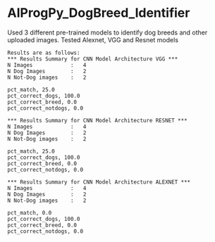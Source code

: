 # AIProgPy_DogBreed_Identifier
Used 3 different pre-trained models to identify dog breeds and other uploaded images.
Tested Alexnet, VGG and Resnet models

	Results are as follows:
	*** Results Summary for CNN Model Architecture VGG ***
	N Images            :   4
	N Dog Images        :   2
	N Not-Dog images    :   2
 
	pct_match, 25.0
	pct_correct_dogs, 100.0
	pct_correct_breed, 0.0
	pct_correct_notdogs, 0.0

	*** Results Summary for CNN Model Architecture RESNET ***
	N Images            :   4
	N Dog Images        :   2
	N Not-Dog images    :   2
 
	pct_match, 25.0
	pct_correct_dogs, 100.0
	pct_correct_breed, 0.0
	pct_correct_notdogs, 0.0

	*** Results Summary for CNN Model Architecture ALEXNET ***
	N Images            :   4
	N Dog Images        :   2
	N Not-Dog images    :   2
 
	pct_match, 0.0
	pct_correct_dogs, 100.0
	pct_correct_breed, 0.0
	pct_correct_notdogs, 0.0
